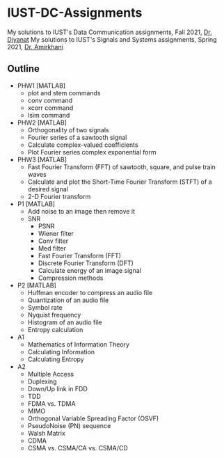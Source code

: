 # IUST-DC-Assignments
My solutions to IUST's  Data Communication assignments, Fall 2021, [Dr. Diyanat](https://scholar.google.com/citations?user=DfuLFQ0AAAAJ&hl=en)
My solutions to IUST's  Signals and Systems assignments, Spring 2021, [Dr. Amirkhani](https://scholar.google.com/citations?user=WDuzRDgAAAAJ&hl=en)

## Outline

- PHW1 [MATLAB]
	- plot and stem commands
	- conv command
	- xcorr command
	- lsim command
- PHW2 [MATLAB]
	- Orthogonality of two signals
	- Fourier series of a sawtooth signal
	- Calculate complex-valued coefficients
	- Plot Fourier series complex exponential form
- PHW3 [MATLAB]
	- Fast Fourier Transform (FFT) of sawtooth, square, and pulse train waves
	- Calculate and plot the Short-Time Fourier Transform (STFT) of a desired signal
	- 2-D Fourier transform
- P1 [MATLAB]
	- Add noise to an image then remove it
  - SNR
	- PSNR
	- Wiener filter
	- Conv filter
	- Med filter
	- Fast Fourier Transform (FFT)
	- Discrete Fourier Transform (DFT)
	- Calculate energy of an image signal
	- Compression methods
- P2 [MATLAB]
	- Huffman encoder to compress an audio file
	- Quantization of an audio file
	- Symbol rate
	- Nyquist frequency
	- Histogram of an audio file
	- Entropy calculation
- A1
	- Mathematics of Information Theory
	- Calculating Information
	- Calculating Entropy
- A2
	- Multiple Access
	- Duplexing
	- Down/Up link in FDD
	- TDD
	- FDMA vs. TDMA
	- MIMO
	- Orthogonal Variable Spreading Factor (OSVF)
	- PseudoNoise (PN) sequence
	- Walsh Matrix
	- CDMA
	- CSMA vs. CSMA/CA vs. CSMA/CD
